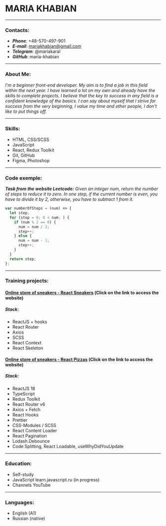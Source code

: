 # MARIA KHABIAN

---

### Contacts:

- **_Phone_**: +48-570-497-901
- **_E-mail_**: mariakhabian@gmail.com
- **_Telegram_**: @mariakaral
- **_GitHub_**: maria-khabian

---

### About Me:

_I'm a beginner front-end developer. My aim is to find a job in this field within the next year. I have learned a lot on my own and already have the skills to complete projects. I believe that the key to success in any field is a confident knowledge of the basics. I can say about myself that I strive for success from the very beginning, I value my time and other people, I don't like to put things off._

---

### Skills:

- HTML, CSS/SCSS
- JavaScript
- React, Redux Toolkit
- Git, GitHub
- Figma, Photoshop

---

### Code exemple:

**_Task from the website Leetcode:_** _Given an integer num, return the number of steps to reduce it to zero.
In one step, if the current number is even, you have to divide it by 2, otherwise, you have to subtract 1 from it._

```javascript
var numberOfSteps = (num) => {
  let step;
  for (step = 0; 0 < num; ) {
    if (num % 2 == 0) {
      num = num / 2;
      step++;
    } else {
      num = num - 1;
      step++;
    }
  }
  return step;
};
```

---

### Training projects:

#### [Online store of sneakers - **React Sneakers**](https://maria-khabian.github.io/react-sneakers/) (Сlick on the link to access the website)

##### **Stack:**

- ReactJS + hooks
- React Router
- Axios
- SCSS
- React Context
- React Skeleton

#### [Online store of sneakers - **React Pizzas**](https://maria-khabian.github.io/react-pizzas/) (Сlick on the link to access the website)

##### **Stack:**

- ReactJS 18
- TypeScript
- Redux Toolkit
- React Router v6
- Axios + Fetch
- React Hooks
- Prettier
- CSS-Modules / SCSS
- React Content Loader
- React Pagination
- Lodash.Debounce
- Code Splitting, React Loadable, useWhyDidYouUpdate

---

### Education:

- Self-study
- JavaScript learn.javascript.ru (in progress)
- Channels YouTube

---

### Languages:

- English (A1)
- Russian (native)
